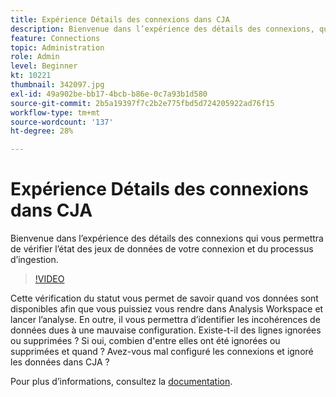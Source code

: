 ```yaml
---
title: Expérience Détails des connexions dans CJA
description: Bienvenue dans l’expérience des détails des connexions, qui vous permettra de vérifier l’état des jeux de données de votre connexion, ainsi que le processus d’ingestion.
feature: Connections
topic: Administration
role: Admin
level: Beginner
kt: 10221
thumbnail: 342097.jpg
exl-id: 49a902be-bb17-4bcb-b86e-0c7a93b1d580
source-git-commit: 2b5a19397f7c2b2e775fbd5d724205922ad76f15
workflow-type: tm+mt
source-wordcount: '137'
ht-degree: 28%

---
```


# Expérience Détails des connexions dans CJA

Bienvenue dans l’expérience des détails des connexions qui vous permettra de vérifier l’état des jeux de données de votre connexion et du processus d’ingestion.

>[!VIDEO](https://video.tv.adobe.com/v/342097/?quality=12&learn=on)

Cette vérification du statut vous permet de savoir quand vos données sont disponibles afin que vous puissiez vous rendre dans Analysis Workspace et lancer lʼanalyse. En outre, il vous permettra d’identifier les incohérences de données dues à une mauvaise configuration. Existe-t-il des lignes ignorées ou supprimées ? Si oui, combien d&#39;entre elles ont été ignorées ou supprimées et quand ? Avez-vous mal configuré les connexions et ignoré les données dans CJA ?

Pour plus dʼinformations, consultez la [documentation](https://experienceleague.adobe.com/docs/analytics-platform/using/cja-connections/manage-connections.html).
